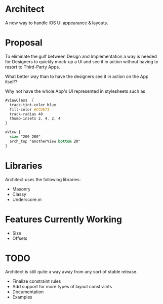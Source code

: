 Architect
=========

A new way to handle iOS UI appearance &amp; layouts.

Proposal
========

To eliminate the gulf between Design and Implementation a way is needed for Designers to quickly mock-up a UI and see it in action without having to resort to Third-Party Apps.

What better way than to have the designers see it in action on the App itself?

Why not have the whole App's UI represented in stylesheets such as

```CSS
AViewClass  { 
  track-tint-color blue
  fill-color #CCDE73
  track-radius 40
  thumb-insets 2, 4, 2, 4
}

aView {
  size "200 200"
  arch_top "anotherView bottom 20"
}
```

Libraries
=========

Architect uses the following libraries:
* Masonry
* Classy
* Underscore.m

Features Currently Working
==========================

* Size
* Offsets

TODO
====

Architect is still quite a way away from any sort of stable release.

* Finalize constraint rules
* Add support for more types of layout constraints
* Documentation
* Examples
